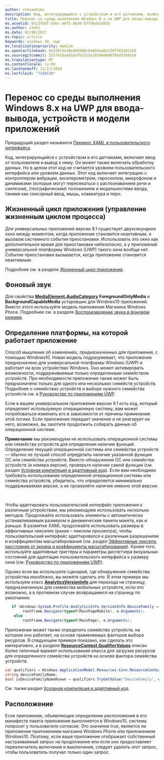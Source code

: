 ```yaml
---
author: stevewhims
description: Код, интегрирующийся с устройством и его датчиками, включает ввод от пользователя и вывод к нему.
title: Перенос со среды выполнения Windows 8.x на UWP для ввода-вывода, устройств и модели приложений
ms.assetid: bb13fb8f-bdec-46f5-8640-57fb0dd2d85b
ms.author: stwhi
ms.date: 02/08/2017
ms.topic: article
keywords: windows 10, uwp
ms.localizationpriority: medium
ms.openlocfilehash: 8e15014e39ed6d980cbe80daa0a129ff83a021b9
ms.sourcegitcommit: 3257416aebb5a7b1515e107866806f8bd57845a8
ms.translationtype: MT
ms.contentlocale: ru-RU
ms.lasthandoff: 11/17/2018
ms.locfileid: "7168130"
---
```

# <a name="porting-windows-runtime-8x-to-uwp-for-io-device-and-app-model"></a>Перенос со среды выполнения Windows 8.x на UWP для ввода-вывода, устройств и модели приложений




Предыдущий раздел назывался [Перенос XAML и пользовательского интерфейса](w8x-to-uwp-porting-xaml-and-ui.md).

Код, интегрирующийся с устройством и его датчиками, включает ввод от пользователя и вывод к нему. Он может также включать обработку данных. Но в целом этот код не считается уровнем пользовательского интерфейса *или* уровнем данных. Этот код включает интеграцию с контроллером вибрации, акселерометром, гироскопом, микрофоном и динамиками (которые могут пересекаться с распознаванием речи и синтезом), (географическим) положением и модальностями ввода, такими как сенсорный ввод, мышь, клавиатура и перо.

## <a name="application-lifecycle-process-lifetime-management"></a>Жизненный цикл приложения (управление жизненным циклом процесса)


Для универсальных приложений версии 8.1 существует двухсекундное окно между моментом, когда приложение становится неактивным, и вызовом системного события приостановки. Использовать это окно как дополнительное время для приостановки небезопасно, а у приложений универсальной платформы Windows (UWP) такого окна вообще нет. Событие приостановки вызывается, когда приложение становится неактивным.

Подробнее см. в разделе [Жизненный цикл приложения](https://msdn.microsoft.com/library/windows/apps/mt243287).

## <a name="background-audio"></a>Фоновый звук


Для свойства [**MediaElement.AudioCategory**](https://msdn.microsoft.com/library/windows/apps/br227352) **ForegroundOnlyMedia** и **BackgroundCapableMedia** устаревших для Windows10 приложений. Вместо этого используйте модель приложения Магазина Windows Phone. Подробнее см. в разделе [Воспроизведение звука в фоновом режиме](https://msdn.microsoft.com/library/windows/apps/mt282140).

## <a name="detecting-the-platform-your-app-is-running-on"></a>Определение платформы, на которой работает приложение


Способ мышление об изменениях, предназначенных для приложения, с помощью Windows10. Новая модель подразумевает, что приложение предназначено для универсальной платформы Windows (UWP) и работает на всех устройствах Windows. Оно может активировать возможности, поддерживаемые только определенным семейством устройств. При необходимости приложение также может быть предназначено только для одного или нескольких семейств устройств. Подробнее о семействах устройств и выборе нужного семейства устройств см. в [Руководстве по приложениям UWP](https://msdn.microsoft.com/library/windows/apps/dn894631).

Если в вашем универсальном приложении версии 8.1 есть код, который определяет используемую операционную систему, вам может потребоваться изменить его в зависимости от причины применения этой логики. Если приложение передает значение и не реагирует на него, возможно, вы захотите продолжить собирать данные об операционной системе.

**Примечание**  мы рекомендуем не использовать операционной системы или семейства устройств для определения наличия функций. Определение текущей операционной системы или семейства устройств — обычно не лучший способ определить наличие указанной функции ОС или семейства устройств. Вместо обнаружения ОС или семейства устройств (и номера версии), проверьте наличие самой функции (см. раздел [Условная компиляция и адаптивный код](w8x-to-uwp-porting-to-a-uwp-project.md)). Если вам необходимо требовать использование определенной операционной системы или семейства устройств, убедитесь, что определяется минимально поддерживаемая версия, а не проверяйте наличие именно этой версии.

 

Чтобы адаптировать пользовательский интерфейс приложения к различным устройствам, мы рекомендуем использовать несколько методов. Продолжайте использовать элементы с автоматически устанавливаемым размером и динамические панели макета, как и раньше. В разметке XAML продолжайте использовать размеры в эффективных пикселях (ранее – пиксели просмотра), чтобы пользовательский интерфейс адаптировался к различным разрешениям и коэффициентам масштабирования (см. раздел [Эффективные пиксели, расстояние от экрана и коэффициенты масштабирования](w8x-to-uwp-porting-xaml-and-ui.md)). Кроме того, используйте адаптивные триггеры и параметры диспетчера визуальных состояний для адаптации пользовательского интерфейса к размеру окна (см. [Руководство по приложениям UWP](https://msdn.microsoft.com/library/windows/apps/dn894631)).

Однако если вы используете сценарий, где обнаружение семейства устройства неизбежно, вы можете сделать это. В этом примере мы используем класс [**AnalyticsVersionInfo**](https://msdn.microsoft.com/library/windows/apps/dn960165) для перехода на страницу, предназначенную для семейства мобильных устройств, если это возможно, а в противном случае возвращаемся на страницу по умолчанию.

```csharp
   if (Windows.System.Profile.AnalyticsInfo.VersionInfo.DeviceFamily == "Windows.Mobile")
        rootFrame.Navigate(typeof(MainPageMobile), e.Arguments);
    else
        rootFrame.Navigate(typeof(MainPage), e.Arguments);
```

Приложение может также определить семейство устройств, на котором оно работает, на основе применяемых факторов выбора ресурсов. В следующем примере показано, как сделать это императивно, а в разделе [**ResourceContext.QualifierValues**](https://msdn.microsoft.com/library/windows/apps/br206071) описан более типичный вариант использования класса для загрузки ресурсов для определенного семейства устройств на основе фактора семейства устройств.

```csharp
var qualifiers = Windows.ApplicationModel.Resources.Core.ResourceContext.GetForCurrentView().QualifierValues;
string deviceFamilyName;
bool isDeviceFamilyNameKnown = qualifiers.TryGetValue("DeviceFamily", out deviceFamilyName);
```

См. также раздел [Условная компиляция и адаптивный код](w8x-to-uwp-porting-to-a-uwp-project.md).

## <a name="location"></a>Расположение


Если приложение, объявляющее определение расположения в его манифесте пакета приложения выполняется в Windows10, система попросит у пользователя согласие. Это значение true, является ли приложение приложением магазина Windows Phone или приложением Windows10. Поэтому, если ваше приложение отображает собственный настраиваемый запрос на продолжение или если оно предоставляет переключатель включения и выключения, следует удалить этот запрос, чтобы пользователь получал только один запрос.

 

 




